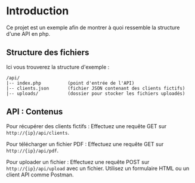 # Introduction
Ce projet est un exemple afin de montrer à quoi ressemble la structure d'une API en php.

## Structure des fichiers
Ici vous trouverez la structure d'exemple :
```
/api/
|-- index.php          (point d'entrée de l'API)
|-- clients.json       (fichier JSON contenant des clients fictifs)
|-- uploads/           (dossier pour stocker les fichiers uploadés)
```

## API : Contenus

Pour récupérer des clients fictifs : Effectuez une requête GET sur `http://{ip}/api/clients`.

Pour télécharger un fichier PDF : Effectuez une requête GET sur `http://{ip}/api/pdf`.

Pour uploader un fichier : Effectuez une requête POST sur `http://{ip}/api/upload` avec un fichier. 
Utilisez un formulaire HTML ou un client API comme Postman.
